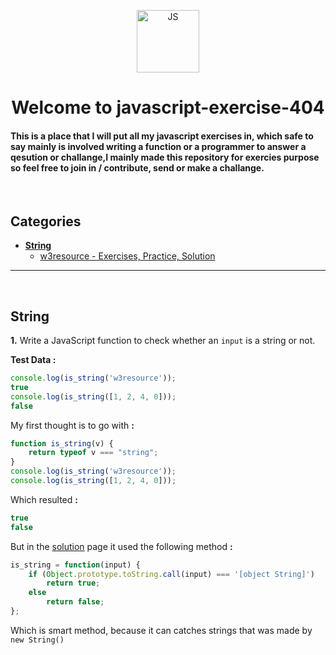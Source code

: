 <p align="center"><img src="https://camo.githubusercontent.com/e1a54ddebc870cb971c713b20765f1c2ed328efff836eebe3c2bafccbc12bb0a/68747470733a2f2f696d672e69636f6e73382e636f6d2f636f6c6f722f3334342f6a6176617363726970742e706e67" width="100px" alt="JS"></p>

<h1 align="center"> Welcome to javascript-exercise-404</h1>

#### This is a place that I will put all my javascript exercises in, which safe to say mainly is involved writing a function or a programmer to answer a qesution or challange,I mainly made this repository for exercies purpose so feel free to join in / contribute, send or make a challange.

<br>

## Categories 

* [**String**](#String)
    * [w3resource - Exercises, Practice, Solution](https://www.w3resource.com/javascript-exercises/javascript-string-exercises.php)

___
<br>

<h2 id="String"><b>String</b></h2>

**1.** Write a JavaScript function to check whether an `input` is a string or not.

**Test Data :**

```js
console.log(is_string('w3resource'));
true
console.log(is_string([1, 2, 4, 0]));
false
```
My first thought is to go with **:**

```js
function is_string(v) {
    return typeof v === "string";
}
console.log(is_string('w3resource'));
console.log(is_string([1, 2, 4, 0]));
```
Which resulted **:**

```js
true
false
```

But in the <a href="https://www.w3resource.com/javascript-exercises/javascript-string-exercise-1.php">solution</a> page it used the following method **:**

```js
is_string = function(input) {
    if (Object.prototype.toString.call(input) === '[object String]')
        return true;
    else
        return false;   
};
```
Which is smart method, because it can catches strings that was made by ` new String() `
